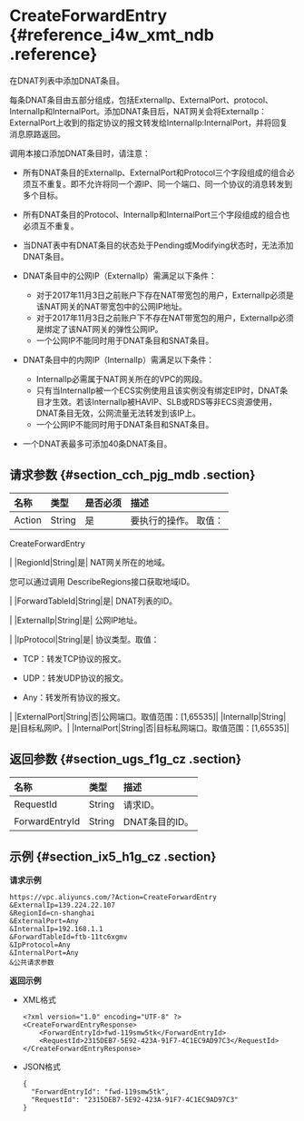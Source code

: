 # CreateForwardEntry {#reference_i4w_xmt_ndb .reference}

在DNAT列表中添加DNAT条目。

每条DNAT条目由五部分组成，包括ExternalIp、ExternalPort、protocol、InternalIp和InternalPort。添加DNAT条目后，NAT网关会将ExternalIp：ExternalPort上收到的指定协议的报文转发给InternalIp:InternalPort，并将回复消息原路返回。

调用本接口添加DNAT条目时，请注意：

-   所有DNAT条目的ExternalIp、ExternalPort和Protocol三个字段组成的组合必须互不重复。即不允许将同一个源IP、同一个端口、同一个协议的消息转发到多个目标。

-   所有DNAT条目的Protocol、InternalIp和InternalPort三个字段组成的组合也必须互不重复。

-   当DNAT表中有DNAT条目的状态处于Pending或Modifying状态时，无法添加DNAT条目。

-   DNAT条目中的公网IP（ExternalIp）需满足以下条件：
    -   对于2017年11月3日之前账户下存在NAT带宽包的用户，ExternalIp必须是该NAT网关的NAT带宽包中的公网IP地址。
    -   对于2017年11月3日之前账户下不存在NAT带宽包的用户，ExternalIp必须是绑定了该NAT网关的弹性公网IP。
    -   一个公网IP不能同时用于DNAT条目和SNAT条目。
-   DNAT条目中的内网IP（InternalIp）需满足以下条件：
    -   InternalIp必需属于NAT网关所在的VPC的网段。
    -   只有当InternalIp被一个ECS实例使用且该实例没有绑定EIP时，DNAT条目才生效。若该InternalIp被HAVIP、SLB或RDS等非ECS资源使用，DNAT条目无效，公网流量无法转发到该IP上。
    -   一个公网IP不能同时用于DNAT条目和SNAT条目。
-   一个DNAT表最多可添加40条DNAT条目。

## 请求参数 {#section_cch_pjg_mdb .section}

|名称|类型|是否必须|描述|
|:-|:-|:---|:-|
|Action|String|是| 要执行的操作。 取值：

 CreateForwardEntry

 |
|RegionId|String|是| NAT网关所在的地域。

 您可以通过调用 DescribeRegions接口获取地域ID。

 |
|ForwardTableId|String|是| DNAT列表的ID。

 |
|ExternalIp|String|是| 公网IP地址。

 |
|IpProtocol|String|是| 协议类型。取值：

-   TCP：转发TCP协议的报文。

-   UDP：转发UDP协议的报文。

-   Any：转发所有协议的报文。


 |
|ExternalPort|String|否|公网端口。取值范围：\[1,65535\]|
|InternalIp|String|是|目标私网IP。|
|InternalPort|String|否|目标私网端口。取值范围：\[1,65535\]|

## 返回参数 {#section_ugs_f1g_cz .section}

|名称|类型|描述|
|:-|:-|:-|
|RequestId|String|请求ID。|
|ForwardEntryId|String|DNAT条目的ID。|

## 示例 {#section_ix5_h1g_cz .section}

**请求示例**

``` {#createVPCpub}
https://vpc.aliyuncs.com/?Action=CreateForwardEntry
&ExternalIp=139.224.22.107
&RegionId=cn-shanghai
&ExternalPort=Any
&InternalIp=192.168.1.1
&ForwardTableId=ftb-11tc6xgmv
&IpProtocol=Any
&InternalPort=Any
&公共请求参数
```

**返回示例**

-   XML格式

    ```
    <?xml version="1.0" encoding="UTF-8" ?>
    <CreateForwardEntryResponse>
    	<ForwardEntryId>fwd-119smw5tk</ForwardEntryId>
    	<RequestId>2315DEB7-5E92-423A-91F7-4C1EC9AD97C3</RequestId>
    </CreateForwardEntryResponse>
    ```

-   JSON格式

    ```
    {
      "ForwardEntryId": "fwd-119smw5tk",
      "RequestId": "2315DEB7-5E92-423A-91F7-4C1EC9AD97C3"
    }
    ```


